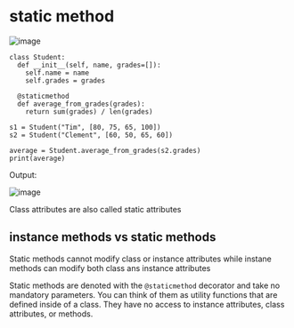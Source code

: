 # static method

![image](https://user-images.githubusercontent.com/19383145/169162769-32a7ceed-f0b0-467f-8701-72b1ff1b4963.png)

```
class Student:
  def __init__(self, name, grades=[]):
    self.name = name
    self.grades = grades

  @staticmethod
  def average_from_grades(grades):
    return sum(grades) / len(grades)

s1 = Student("Tim", [80, 75, 65, 100])
s2 = Student("Clement", [60, 50, 65, 60])

average = Student.average_from_grades(s2.grades)
print(average)
```

Output:

![image](https://user-images.githubusercontent.com/19383145/169164663-ef8c9b61-8171-413e-9742-e8e01bd14d42.png)

Class attributes are also called static attributes

## instance methods vs static methods

Static methods cannot modify class or instance attributes while instane methods can modify both class ans instance attributes

Static methods are denoted with the `@staticmethod` decorator and take no mandatory parameters. You can think of them as utility functions that are defined inside of a class. They have no access to instance attributes, class attributes, or methods.
